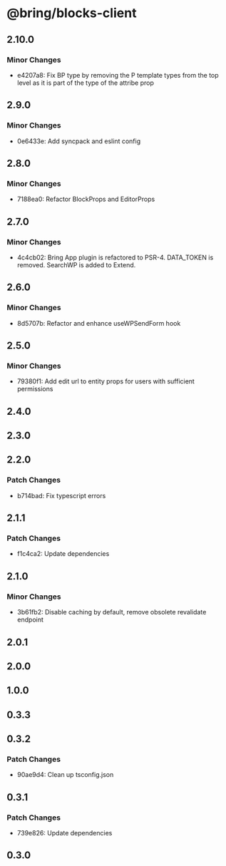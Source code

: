 # @bring/blocks-client

## 2.10.0

### Minor Changes

- e4207a8: Fix BP type by removing the P template types from the top level as it is part of the type of the attribe prop

## 2.9.0

### Minor Changes

- 0e6433e: Add syncpack and eslint config

## 2.8.0

### Minor Changes

- 7188ea0: Refactor BlockProps and EditorProps

## 2.7.0

### Minor Changes

- 4c4cb02: Bring App plugin is refactored to PSR-4. DATA_TOKEN is removed. SearchWP is added to Extend.

## 2.6.0

### Minor Changes

- 8d5707b: Refactor and enhance useWPSendForm hook

## 2.5.0

### Minor Changes

- 79380f1: Add edit url to entity props for users with sufficient permissions

## 2.4.0

## 2.3.0

## 2.2.0

### Patch Changes

- b714bad: Fix typescript errors

## 2.1.1

### Patch Changes

- f1c4ca2: Update dependencies

## 2.1.0

### Minor Changes

- 3b61fb2: Disable caching by default, remove obsolete revalidate endpoint

## 2.0.1

## 2.0.0

## 1.0.0

## 0.3.3

## 0.3.2

### Patch Changes

- 90ae9d4: Clean up tsconfig.json

## 0.3.1

### Patch Changes

- 739e826: Update dependencies

## 0.3.0
